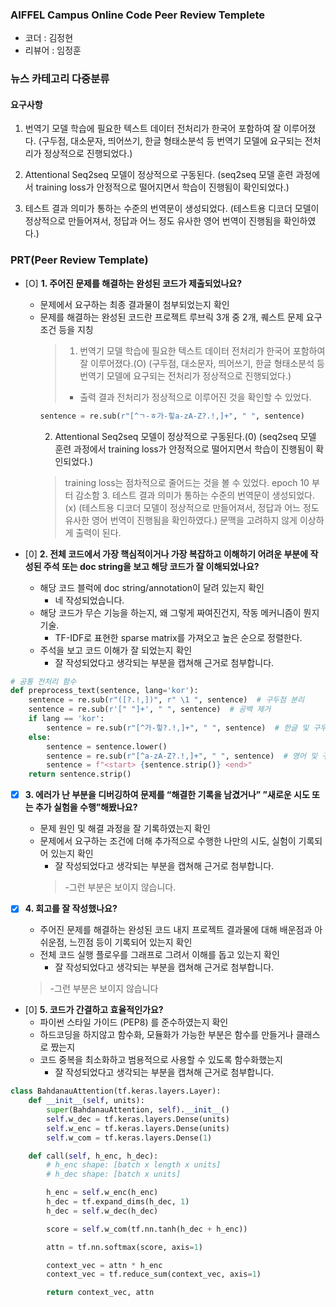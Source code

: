 ### AIFFEL Campus Online Code Peer Review Templete
- 코더 : 김정현
- 리뷰어 : 임정훈

### 뉴스 카테고리 다중분류
#### 요구사항

1. 번역기 모델 학습에 필요한 텍스트 데이터 전처리가 한국어 포함하여 잘 이루어졌다.
(구두점, 대소문자, 띄어쓰기, 한글 형태소분석 등 번역기 모델에 요구되는 전처리가 정상적으로 진행되었다.)

2. Attentional Seq2seq 모델이 정상적으로 구동된다.
(seq2seq 모델 훈련 과정에서 training loss가 안정적으로 떨어지면서 학습이 진행됨이 확인되었다.)

3. 테스트 결과 의미가 통하는 수준의 번역문이 생성되었다.
(테스트용 디코더 모델이 정상적으로 만들어져서, 정답과 어느 정도 유사한 영어 번역이 진행됨을 확인하였다.)

### PRT(Peer Review Template)
- [O]  **1. 주어진 문제를 해결하는 완성된 코드가 제출되었나요?**
    - 문제에서 요구하는 최종 결과물이 첨부되었는지 확인
    - 문제를 해결하는 완성된 코드란 프로젝트 루브릭 3개 중 2개, 
    퀘스트 문제 요구조건 등을 지칭
        > 1. 번역기 모델 학습에 필요한 텍스트 데이터 전처리가 한국어 포함하여 잘 이루어졌다.(O)
(구두점, 대소문자, 띄어쓰기, 한글 형태소분석 등 번역기 모델에 요구되는 전처리가 정상적으로 진행되었다.)
        > - 출력 결과 전처리가 정상적으로 이루어진 것을 확인할 수 있었다. 
        ```python
        sentence = re.sub(r"[^ㄱ-ㅎ가-힣a-zA-Z?.!,]+", " ", sentence) 
        ```
        2. Attentional Seq2seq 모델이 정상적으로 구동된다.(0)
(seq2seq 모델 훈련 과정에서 training loss가 안정적으로 떨어지면서 학습이 진행됨이 확인되었다.)
        > training loss는 점차적으로 줄어드는 것을 볼 수 있었다. epoch 10 부터 감소함
        > 3. 테스트 결과 의미가 통하는 수준의 번역문이 생성되었다.(x)
(테스트용 디코더 모델이 정상적으로 만들어져서, 정답과 어느 정도 유사한 영어 번역이 진행됨을 확인하였다.)
        > 문맥을 고려하지 않게 이상하게 출력이 된다.

- [0]  **2. 전체 코드에서 가장 핵심적이거나 가장 복잡하고 이해하기 어려운 부분에 작성된
주석 또는 doc string을 보고 해당 코드가 잘 이해되었나요?**
    - 해당 코드 블럭에 doc string/annotation이 달려 있는지 확인
        - 네 작성되었습니다. 
    - 해당 코드가 무슨 기능을 하는지, 왜 그렇게 짜여진건지, 작동 메커니즘이 뭔지 기술.
        - TF-IDF로 표현한 sparse matrix를 가져오고 높은 순으로 정렬한다.
    - 주석을 보고 코드 이해가 잘 되었는지 확인
        - 잘 작성되었다고 생각되는 부분을 캡쳐해 근거로 첨부합니다.
        
```python
# 공통 전처리 함수
def preprocess_text(sentence, lang='kor'):
    sentence = re.sub(r"([?.!,])", r" \1 ", sentence)  # 구두점 분리
    sentence = re.sub(r'[" "]+', " ", sentence)  # 공백 제거
    if lang == 'kor':
        sentence = re.sub(r"[^가-힣?.!,]+", " ", sentence)  # 한글 및 구두점 외 문자 제거
    else:
        sentence = sentence.lower()
        sentence = re.sub(r"[^a-zA-Z?.!,]+", " ", sentence)  # 영어 및 구두점 외 문자 제거
        sentence = f"<start> {sentence.strip()} <end>"
    return sentence.strip()
```

- [X]  **3. 에러가 난 부분을 디버깅하여 문제를 “해결한 기록을 남겼거나”
”새로운 시도 또는 추가 실험을 수행”해봤나요?**
    - 문제 원인 및 해결 과정을 잘 기록하였는지 확인
    - 문제에서 요구하는 조건에 더해 추가적으로 수행한 나만의 시도,
    실험이 기록되어 있는지 확인
        - 잘 작성되었다고 생각되는 부분을 캡쳐해 근거로 첨부합니다.
        > -그런 부분은 보이지 않습니다.


- [X]  **4. 회고를 잘 작성했나요?**
    - 주어진 문제를 해결하는 완성된 코드 내지 프로젝트 결과물에 대해
    배운점과 아쉬운점, 느낀점 등이 기록되어 있는지 확인
    - 전체 코드 실행 플로우를 그래프로 그려서 이해를 돕고 있는지 확인
        - 잘 작성되었다고 생각되는 부분을 캡쳐해 근거로 첨부합니다.
    > -그런 부분은 보이지 않습니다

- [0]  **5. 코드가 간결하고 효율적인가요?**
    - 파이썬 스타일 가이드 (PEP8) 를 준수하였는지 확인
    - 하드코딩을 하지않고 함수화, 모듈화가 가능한 부분은 함수를 만들거나 클래스로 짰는지
    - 코드 중복을 최소화하고 범용적으로 사용할 수 있도록 함수화했는지
        - 잘 작성되었다고 생각되는 부분을 캡쳐해 근거로 첨부합니다.
```python
class BahdanauAttention(tf.keras.layers.Layer):
    def __init__(self, units):
        super(BahdanauAttention, self).__init__()
        self.w_dec = tf.keras.layers.Dense(units)
        self.w_enc = tf.keras.layers.Dense(units)
        self.w_com = tf.keras.layers.Dense(1)

    def call(self, h_enc, h_dec):
        # h_enc shape: [batch x length x units]
        # h_dec shape: [batch x units]

        h_enc = self.w_enc(h_enc)
        h_dec = tf.expand_dims(h_dec, 1)
        h_dec = self.w_dec(h_dec)

        score = self.w_com(tf.nn.tanh(h_dec + h_enc))

        attn = tf.nn.softmax(score, axis=1)

        context_vec = attn * h_enc
        context_vec = tf.reduce_sum(context_vec, axis=1)

        return context_vec, attn

```